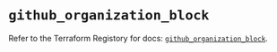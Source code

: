 # `github_organization_block`

Refer to the Terraform Registory for docs: [`github_organization_block`](https://registry.terraform.io/providers/integrations/github/5.31.0/docs/resources/organization_block).
